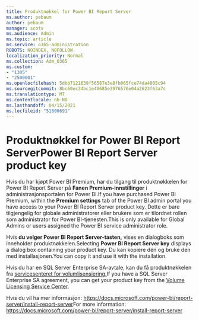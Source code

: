 ```yaml
---
title: Produktnøkkel for Power BI Report Server
ms.author: pebaum
author: pebaum
manager: scotv
ms.audience: Admin
ms.topic: article
ms.service: o365-administration
ROBOTS: NOINDEX, NOFOLLOW
localization_priority: Normal
ms.collection: Adm_O365
ms.custom:
- "1305"
- "2500001"
ms.openlocfilehash: 5dbb7121638f56587e3e8fb065fce74da4005c94
ms.sourcegitcommit: 8bc60ec34bc1e40685e3976576e04a2623f63a7c
ms.translationtype: MT
ms.contentlocale: nb-NO
ms.lasthandoff: 04/15/2021
ms.locfileid: "51800691"
---
```

# <a name="power-bi-report-server-product-key"></a><span data-ttu-id="47a5d-102">Produktnøkkel for Power BI Report Server</span><span class="sxs-lookup"><span data-stu-id="47a5d-102">Power BI Report Server product key</span></span>

<span data-ttu-id="47a5d-103">Hvis du har kjøpt Power BI Premium, har du tilgang til produktnøkkelen for Power BI Report Server på **Fanen Premium-innstillinger** i administrasjonsportalen for Power BI.</span><span class="sxs-lookup"><span data-stu-id="47a5d-103">If you have purchased Power BI Premium, within the **Premium settings** tab of the Power BI admin portal you have access to your Power BI Report Server product key.</span></span> <span data-ttu-id="47a5d-104">Dette er bare tilgjengelig for globale administratorer eller brukere som er tilordnet rollen som administrator for Power BI-tjenesten.</span><span class="sxs-lookup"><span data-stu-id="47a5d-104">This is only available for Global Admins or users assigned the Power BI service administrator role.</span></span>

<span data-ttu-id="47a5d-105">Hvis **du velger Power BI Report Server-tasten,** vises en dialogboks som inneholder produktnøkkelen.</span><span class="sxs-lookup"><span data-stu-id="47a5d-105">Selecting **Power BI Report Server key** displays a dialog box containing your product key.</span></span> <span data-ttu-id="47a5d-106">Du kan kopiere den og bruke den med installasjonen.</span><span class="sxs-lookup"><span data-stu-id="47a5d-106">You can copy it and use it with the installation.</span></span>

<span data-ttu-id="47a5d-107">Hvis du har en SQL Server Enterprise SA-avtale, kan du få produktnøkkelen fra [servicesenteret for volumlisensiering.](https://www.microsoft.com/Licensing/servicecenter/)</span><span class="sxs-lookup"><span data-stu-id="47a5d-107">If you have a SQL Server Enterprise SA agreement, you can get your product key from the [Volume Licensing Service Center](https://www.microsoft.com/Licensing/servicecenter/).</span></span>

<span data-ttu-id="47a5d-108">Hvis du vil ha mer informasjon: https://docs.microsoft.com/power-bi/report-server/install-report-server</span><span class="sxs-lookup"><span data-stu-id="47a5d-108">For more information: https://docs.microsoft.com/power-bi/report-server/install-report-server</span></span>
